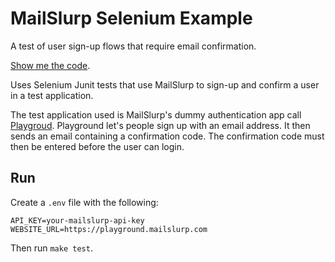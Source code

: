 # MailSlurp Selenium Example
A test of user sign-up flows that require email confirmation.

[Show me the code](https://github.com/mailslurp/examples/blob/master/selenium/src/test/java/com/mailslurp/examples/SeleniumIntegrationTest.java).

Uses Selenium Junit tests that use MailSlurp to sign-up and confirm a user in a test application.

The test application used is MailSlurp's dummy authentication app call [Playgroud](https://playground.mailslurp.com). Playground let's people sign up with an email address. It then sends an email containing a confirmation code. The confirmation code must then be entered before the user can login. 

## Run
Create a `.env` file with the following:

```.env
API_KEY=your-mailslurp-api-key
WEBSITE_URL=https://playground.mailslurp.com
```

Then run `make test`.
